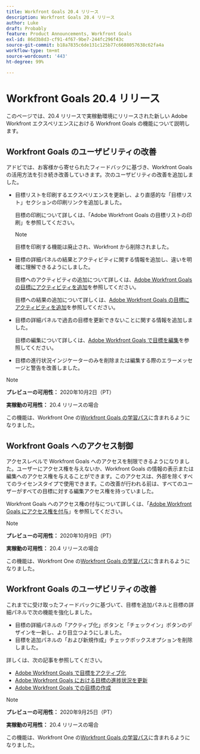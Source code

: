 ```yaml
---
title: Workfront Goals 20.4 リリース
description: Workfront Goals 20.4 リリース
author: Luke
draft: Probably
feature: Product Announcements, Workfront Goals
exl-id: 86d3b8d3-cf91-4f67-9be7-244fc296f43c
source-git-commit: b18a7835c6de131c125b77c6688057638c62fa4a
workflow-type: tm+mt
source-wordcount: '443'
ht-degree: 99%

---
```


# Workfront Goals 20.4 リリース

このページでは、20.4 リリースで実稼動環境にリリースされた新しい Adobe Workfront エクスペリエンスにおける Workfront Goals の機能について説明します。

## Workfront Goals のユーザビリティの改善

アドビでは、お客様から寄せられたフィードバックに基づき、Workfront Goals の活用方法を引き続き改善していきます。次のユーザビリティの改善を追加しました。

* 目標リストを印刷するエクスペリエンスを更新し、より直感的な「目標リスト」セクションの印刷リンクを追加しました。

  目標の印刷について詳しくは、「Adobe Workfront Goals の目標リストの印刷」を参照してください。

  >[!NOTE]
  >
  >  目標を印刷する機能は廃止され、Workfront から削除されました。


* 目標の詳細パネルの結果とアクティビティに関する情報を追加し、違いを明確に理解できるようにしました。

  目標へのアクティビティの追加について詳しくは、[Adobe Workfront Goals の目標にアクティビティを追加](../../../workfront-goals/results-and-activities/add-activities-to-goals.md)を参照してください。

  目標への結果の追加について詳しくは、[Adobe Workfront Goals の目標にアクティビティを追加](../../../workfront-goals/results-and-activities/add-activities-to-goals.md)を参照してください。

* 目標の詳細パネルで過去の目標を更新できないことに関する情報を追加しました。

  目標の編集について詳しくは、[Adobe Workfront Goals で目標を編集](../../../workfront-goals/goal-management/edit-goals.md)を参照してください。

* 目標の進行状況インジケーターのみを削除または編集する際のエラーメッセージと警告を改善しました。

>[!NOTE]
>
>**プレビューの可用性：** 2020年10月2日（PT）
>
>**実稼動の可用性：** 20.4 リリースの場合

この機能は、Workfront One の[Workfront Goals の学習パス](https://experienceleague.adobe.com/ja/docs/workfront-learn/tutorials-workfront/home)に含まれるようになりました。

## Workfront Goals へのアクセス制御

アクセスレベルで Workfront Goals へのアクセスを制限できるようになりました。ユーザーにアクセス権を与えないか、Workfront Goals の情報の表示または編集へのアクセス権を与えることができます。このアクセスは、外部を除くすべてのライセンスタイプで使用できます。この改善が行われる前は、すべてのユーザーがすべての目標に対する編集アクセス権を持っていました。

Workfront Goals へのアクセス権の付与について詳しくは、「[Adobe Workfront Goals にアクセス権を付与](../../../administration-and-setup/add-users/configure-and-grant-access/grant-access-goals.md)」を参照してください。

>[!NOTE]
>
>**プレビューの可用性：** 2020年10月9日（PT）
>
>**実稼動の可用性：** 20.4 リリースの場合

この機能は、Workfront One の[Workfront Goals の学習パス](https://experienceleague.adobe.com/ja/docs/workfront-learn/tutorials-workfront/home)に含まれるようになりました。

## Workfront Goals のユーザビリティの改善

これまでに受け取ったフィードバックに基づいて、目標を追加パネルと目標の詳細パネルで次の機能を強化しました。

* 目標の詳細パネルの「アクティブ化」ボタンと「チェックイン」ボタンのデザインを一新し、より目立つようにしました。
* 目標を追加パネルの「および新規作成」チェックボックスオプションを削除しました。

詳しくは、次の記事を参照してください。

* [Adobe Workfront Goals で目標をアクティブ化](../../../workfront-goals/goal-management/activate-goals.md)
* [Adobe Workfront Goals における目標の進捗状況を更新](../../../workfront-goals/goal-review-and-workfront-goals-sections/check-in-goals.md)
* [Adobe Workfront Goals での目標の作成](../../../workfront-goals/goal-management/create-goals.md)

>[!NOTE]
>
>**プレビューの可用性：** 2020年9月25日（PT）
>
>**実稼動の可用性：** 20.4 リリースの場合

この機能は、Workfront One の[Workfront Goals の学習パス](https://experienceleague.adobe.com/ja/docs/workfront-learn/tutorials-workfront/home)に含まれるようになりました。
